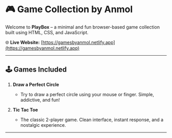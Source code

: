 # 🎮 Game Collection by Anmol

Welcome to **PlayBox** – a minimal and fun browser-based game collection built using HTML, CSS, and JavaScript.

🌐 **Live Website:** [https://gamesbyanmol.netlify.app](https://gamesbyanmol.netlify.app)

---

## 🕹️ Games Included

1. **Draw a Perfect Circle**
   - Try to draw a perfect circle using your mouse or finger. Simple, addictive, and fun!

2. **Tic Tac Toe**
   - The classic 2-player game. Clean interface, instant response, and a nostalgic experience.

---
